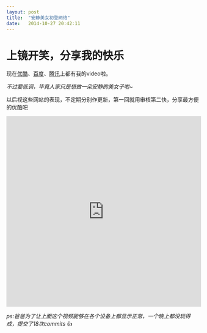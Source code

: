 ```yaml
---
layout: post
title:  "安静美女初登网络"
date:   2014-10-27 20:42:11
---
```

上镜开笑，分享我的快乐
=======

现在[优酷][1]、[百度][2]、[腾讯][3]上都有我的video啦。

*不过要低调，毕竟人家只是想做一朵安静的美女子啦~*

以后视这些网站的表现，不定期分别作更新，第一回就用审核第二快，分享最方便的优酷吧

<iframe height="498" width="510" src="http://player.youku.com/embed/XODEyNzM3MjI0" frameborder="0" allowfullscreen="1"> </iframe>

*ps:爸爸为了让上面这个视频能够在各个设备上都显示正常，一个晚上都没玩得成，提交了18次commits* :thumbsup:

  [1]: http://v.youku.com/v_show/id_XODEyNzM3MjI0.html
  [2]: http://pan.baidu.com/s/1dDu4kt7
  [3]: http://v.qq.com/page/v/7/0/v01391om470.html